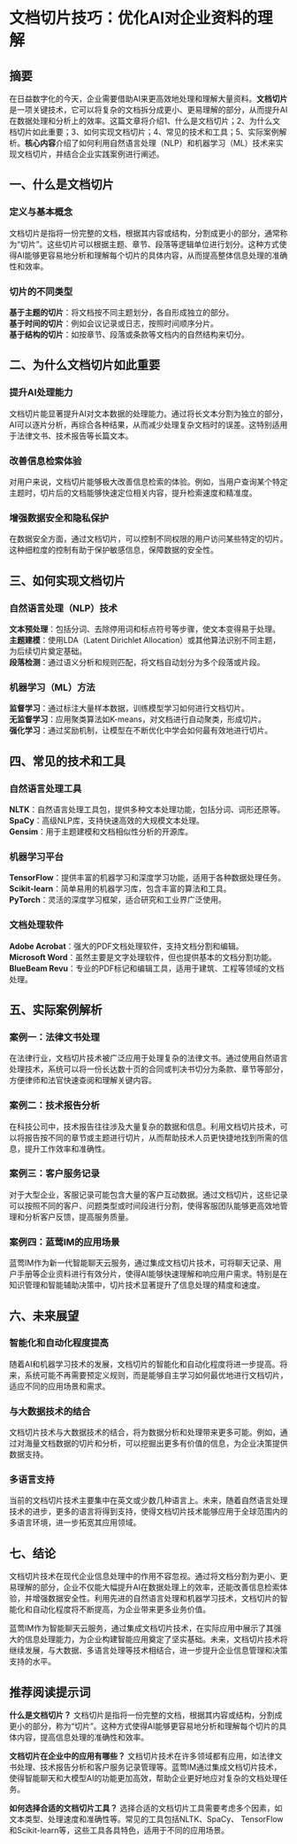 # 文档切片技巧：优化AI对企业资料的理解


## 摘要

在日益数字化的今天，企业需要借助AI来更高效地处理和理解大量资料。**文档切片**是一项关键技术，它可以将复杂的文档拆分成更小、更易理解的部分，从而提升AI在数据处理和分析上的效率。这篇文章将介绍1、什么是文档切片；2、为什么文档切片如此重要；3、如何实现文档切片；4、常见的技术和工具；5、实际案例解析。**核心内容**介绍了如何利用自然语言处理（NLP）和机器学习（ML）技术来实现文档切片，并结合企业实践案例进行阐述。

## 一、什么是文档切片

### 定义与基本概念

文档切片是指将一份完整的文档，根据其内容或结构，分割成更小的部分，通常称为“切片”。这些切片可以根据主题、章节、段落等逻辑单位进行划分。这种方式使得AI能够更容易地分析和理解每个切片的具体内容，从而提高整体信息处理的准确性和效率。

### 切片的不同类型

**基于主题的切片**：将文档按不同主题划分，各自形成独立的部分。  
**基于时间的切片**：例如会议记录或日志，按照时间顺序分片。  
**基于结构的切片**：如按章节、段落或条款等文档内的自然结构来切分。

## 二、为什么文档切片如此重要

### 提升AI处理能力

文档切片能显著提升AI对文本数据的处理能力。通过将长文本分割为独立的部分，AI可以逐片分析，再综合各种结果，从而减少处理复杂文档时的误差。这特别适用于法律文书、技术报告等长篇文本。

### 改善信息检索体验

对用户来说，文档切片能够极大改善信息检索的体验。例如，当用户查询某个特定主题时，切片后的文档能够快速定位相关内容，提升检索速度和精准度。

### 增强数据安全和隐私保护

在数据安全方面，通过文档切片，可以控制不同权限的用户访问某些特定的切片。这种细粒度的控制有助于保护敏感信息，保障数据的安全性。

## 三、如何实现文档切片

### 自然语言处理（NLP）技术

**文本预处理**：包括分词、去除停用词和标点符号等步骤，使文本变得易于处理。  
**主题建模**：使用LDA（Latent Dirichlet Allocation）或其他算法识别不同主题，为后续切片奠定基础。  
**段落检测**：通过语义分析和规则匹配，将文档自动划分为多个段落或片段。

### 机器学习（ML）方法

**监督学习**：通过标注大量样本数据，训练模型学习如何进行文档切片。  
**无监督学习**：应用聚类算法如K-means，对文档进行自动聚类，形成切片。  
**强化学习**：通过奖励机制，让模型在不断优化中学会如何最有效地进行切片。

## 四、常见的技术和工具

### 自然语言处理工具

**NLTK**：自然语言处理工具包，提供多种文本处理功能，包括分词、词形还原等。  
**SpaCy**：高级NLP库，支持快速高效的大规模文本处理。  
**Gensim**：用于主题建模和文档相似性分析的开源库。

### 机器学习平台

**TensorFlow**：提供丰富的机器学习和深度学习功能，适用于各种数据处理任务。  
**Scikit-learn**：简单易用的机器学习库，包含丰富的算法和工具。  
**PyTorch**：灵活的深度学习框架，适合研究和工业界广泛使用。

### 文档处理软件

**Adobe Acrobat**：强大的PDF文档处理软件，支持文档分割和编辑。  
**Microsoft Word**：虽然主要是文字处理软件，但也提供基本的文档分割功能。  
**BlueBeam Revu**：专业的PDF标记和编辑工具，适用于建筑、工程等领域的文档处理。

## 五、实际案例解析

### 案例一：法律文书处理

在法律行业，文档切片技术被广泛应用于处理复杂的法律文书。通过使用自然语言处理技术，系统可以将一份长达数十页的合同或判决书切分为条款、章节等部分，方便律师和法官快速查阅和理解关键内容。

### 案例二：技术报告分析

在科技公司中，技术报告往往涉及大量复杂的数据和信息。利用文档切片技术，可以将报告按不同的章节或主题进行切片，从而帮助技术人员更快捷地找到所需的信息，提升工作效率和准确性。

### 案例三：客户服务记录

对于大型企业，客服记录可能包含大量的客户互动数据。通过文档切片，这些记录可以按照不同的客户、问题类型或时间段进行分割，使得客服团队能够更高效地管理和分析客户反馈，提高服务质量。

### 案例四：蓝莺IM的应用场景

蓝莺IM作为新一代智能聊天云服务，通过集成文档切片技术，可将聊天记录、用户手册等企业资料进行有效分片，使得AI能够快速理解和响应用户需求。特别是在知识管理和智能辅助决策中，切片技术显著提升了信息处理的精度和速度。

## 六、未来展望

### 智能化和自动化程度提高

随着AI和机器学习技术的发展，文档切片的智能化和自动化程度将进一步提高。将来，系统可能不再需要预定义规则，而是能够自主学习如何最优地进行文档切片，适应不同的应用场景和需求。

### 与大数据技术的结合

文档切片技术与大数据技术的结合，将为数据分析和处理带来更多可能。例如，通过对海量文档数据的切片和分析，可以挖掘出更多有价值的信息，为企业决策提供数据支持。

### 多语言支持

当前的文档切片技术主要集中在英文或少数几种语言上。未来，随着自然语言处理技术的进步，更多的语言将得到支持，使得文档切片技术能够应用于全球范围内的多语言环境，进一步拓宽其应用领域。

## 七、结论

文档切片技术在现代企业信息处理中的作用不容忽视。通过将文档分割为更小、更易理解的部分，企业不仅能大幅提升AI在数据处理上的效率，还能改善信息检索体验，并增强数据安全性。利用先进的自然语言处理和机器学习技术，文档切片的智能化和自动化程度将不断提高，为企业带来更多业务价值。

蓝莺IM作为智能聊天云服务，通过集成文档切片技术，在实际应用中展示了其强大的信息处理能力，为企业构建智能应用奠定了坚实基础。未来，文档切片技术将继续发展，与大数据、多语言处理等技术相结合，进一步提升企业信息管理和决策支持的水平。

## 推荐阅读提示词

**什么是文档切片？**
文档切片是指将一份完整的文档，根据其内容或结构，分割成更小的部分，称为“切片”。这种方式使得AI能够更容易地分析和理解每个切片的具体内容，提高信息处理的准确性和效率。

**文档切片在企业中的应用有哪些？**
文档切片技术在许多领域都有应用，如法律文书处理、技术报告分析和客户服务记录管理等。蓝莺IM通过集成文档切片技术，使得智能聊天和大模型AI的功能更加高效，帮助企业更好地应对复杂的文档处理任务。

**如何选择合适的文档切片工具？**
选择合适的文档切片工具需要考虑多个因素，如文本类型、处理速度和准确性等。常见的工具包括NLTK、SpaCy、 TensorFlow和Scikit-learn等，这些工具各具特色，适用于不同的应用场景。